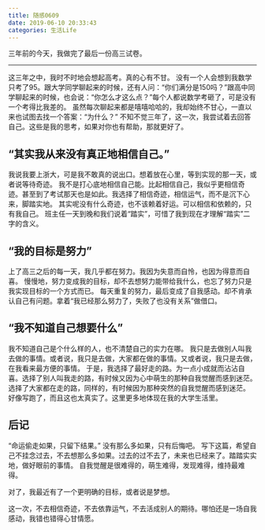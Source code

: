 ```yaml
---
title: 随感0609
date: 2019-06-10 20:33:43
categories: 生活Life
---
```


三年前的今天，我做完了最后一份高三试卷。

<!--more-->

---

这三年之中，我时不时地会想起高考。真的心有不甘。
没有一个人会想到我数学只考了95。跟大学同学聊起来的时候，还有人问：“你们满分是150吗？”跟高中同学聊起来的时候，也会说：“你怎么才这么点？”每个人都说数学考砸了，可是没有一个考得比我差的。
虽然每次聊起来都是嘻嘻哈哈的，我却始终不甘心，一直以来也试图去找一个答案：“为什么？”
不知不觉三年了，这一次，我尝试着去回答自己。这些是我的思考，如果对你也有帮助，那就更好了。
## “其实我从来没有真正地相信自己。”
我说我要上浙大，可是我不敢真的说出口。想着放在心里，等到实现的那一天，或者说等待奇迹。
我不是打心底地相信自己能。比起相信自己，我似乎更相信奇迹。甚至到了考试那天也是如此。我选择了相信奇迹，相信运气，而不是沉下心来，脚踏实地。
其实呢没有什么奇迹，也不该赖着好运。可以相信和依赖的，只有我自己。
班主任一天到晚和我们说着“踏实”，可惜了我到现在才理解“踏实”二字的含义。

## “我的目标是努力”
上了高三之后的每一天，我几乎都在努力。我因为失意而自怜，也因为得意而自喜。
慢慢地，努力变成我的目标，却不去想努力能带给我什么，也忘了努力只是我实现目标的一个方式而已。
每天重复的努力，最后变成了自我感动。却不肯承认自己有问题。拿着“我已经那么努力了，失败了也没有关系”做借口。

## “我不知道自己想要什么”
我不知道自己是个什么样的人，也不清楚自己的实力在哪。
我只是去做别人叫我去做的事情。或者说，我只是去做，大家都在做的事情。又或者说，我只是去做，在我看来最方便的事情。
于是，我选择了最好走的路。为一点小成就而沾沾自喜。选择了别人叫我走的路，有时候又因为心中萌生的那种自我觉醒而感到迷茫。选择了大家都在走的路，同样的，有时候因为那种突然的自我觉醒而感到迷茫。
好像写跑了，而且这也太真实了。这里更多地体现在我的大学生活里。

## 后记
“命运偷走如果，只留下结果。”
没有那么多如果，只有后悔吧。
写下这篇，希望自己不挂念过去，不去想那么多如果。过去的过不去了，未来也已经来了。踏踏实实地，做好眼前的事情。
自我觉醒是很难得的，萌生难得，发现难得，维持最难得。

对了，我最近有了一个更明确的目标，或者说是梦想。

这一次，不去相信奇迹，不去依靠运气，不去活成别人的期待。哪怕还是一场自我感动，我错也错得心甘情愿。
